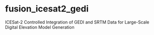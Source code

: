 # fusion_icesat2_gedi
ICESat-2 Controlled Integration of GEDI and SRTM Data for Large-Scale Digital Elevation Model Generation
